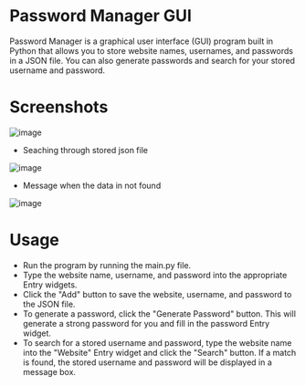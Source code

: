 # Password Manager GUI
Password Manager is a graphical user interface (GUI) program built in Python that allows you to store website names, usernames, and passwords in a JSON file. You can also generate passwords and search for your stored username and password.

# Screenshots
![image](https://user-images.githubusercontent.com/63827449/229062453-14f6b9fd-2b6c-4708-9395-b88c5224d3b5.png)     
- Seaching through stored json file   
 
![image](https://user-images.githubusercontent.com/63827449/229080112-79db034a-b3ab-4b24-8f53-c337822f33e1.png)   
- Message when the data in not found    
 
![image](https://user-images.githubusercontent.com/63827449/229080072-fb61606d-e8e1-49aa-9cab-004cb5c5854a.png)


# Usage
- Run the program by running the main.py file.
- Type the website name, username, and password into the appropriate Entry widgets.
- Click the "Add" button to save the website, username, and password to the JSON file.
- To generate a password, click the "Generate Password" button. This will generate a strong password for you and fill in the password Entry widget.
- To search for a stored username and password, type the website name into the "Website" Entry widget and click the "Search" button. If a match is found, the stored username and password will be displayed in a message box.
